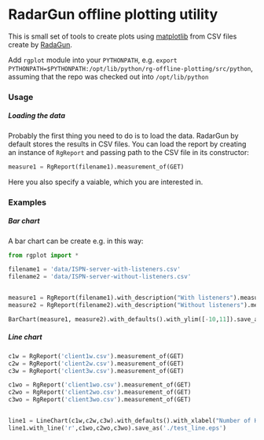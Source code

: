 # RadarGun offline plotting utility

This is small set of tools to create plots using [matplotlib](http://matplotlib.org/) from CSV files create by [RadaGun](https://github.com/radargun/radargun).

Add `rgplot` module into your `PYTHONPATH`, e.g. `export PYTHONPATH=$PYTHONPATH:/opt/lib/python/rg-offline-plotting/src/python`, assuming that the repo was checked out into `/opt/lib/python`

### Usage
##### Loading the data
Probably the first thing you need to do is to load the data. RadarGun by default stores the results in CSV files. You can load the report by creating an instance of
`RgReport` and passing path to the CSV file in its constructor:
```python
measure1 = RgReport(filename1).measurement_of(GET)
```
Here you also specify a vaiable, which you are interested in.

### Examples
##### Bar chart
A bar chart can be create e.g. in this way:
```python
from rgplot import *

filename1 = 'data/ISPN-server-with-listeners.csv'
filename2 = 'data/ISPN-server-without-listeners.csv'


measure1 = RgReport(filename1).with_description("With listeners").measurement_of(GET_NULL)
measure2 = RgReport(filename2).with_description("Without listeners").measurement_of(GET_NULL)

BarChart(measure1, measure2).with_defaults().with_ylim([-10,11]).save_as('./test_bar.eps')
```

##### Line chart
```python
c1w = RgReport('client1w.csv').measurement_of(GET)
c2w = RgReport('client2w.csv').measurement_of(GET)
c3w = RgReport('client3w.csv').measurement_of(GET)

c1wo = RgReport('client1wo.csv').measurement_of(GET)
c2wo = RgReport('client2wo.csv').measurement_of(GET)
c3wo = RgReport('client3wo.csv').measurement_of(GET)


line1 = LineChart(c1w,c2w,c3w).with_defaults().with_xlabel("Number of Hot Rod clients")
line1.with_line('r',c1wo,c2wo,c3wo).save_as('./test_line.eps')
```
